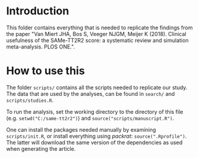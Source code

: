 # Introduction
This folder contains everything that is needed to replicate the findings from the paper "Van Miert JHA, Bos S, Veeger NJGM, Meijer K (2018). Clinical usefulness of the SAMe-TT2R2 score: a systematic review and simulation meta-analysis. PLOS ONE.".

# How to use this
The folder `scripts/` contains all the scripts needed to replicate our study.  
The data that are used by the analyses, can be found in `search/` and `scripts/studies.R`.

To run the analysis, set the working directory to the directory of this file (e.g. `setwd("C:/same-tt2r2")`) and `source("scripts/manuscript.R")`.

One can install the packages needed manually by examining `scripts/init.R`, or install everything using *packrat*: `source(".Rprofile")`. The latter will download the same version of the dependencies as used when generating the article.